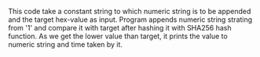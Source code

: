 This code take a constant string to which numeric string is to be appended and the target hex-value as input. Program appends numeric string strating from '1' and 
compare it with target after hashing it with SHA256 hash function. As we get the lower value than target, it prints the value to numeric string and time taken by it.
